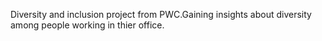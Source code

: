 Diversity and inclusion project from PWC.Gaining insights about diversity among people working in thier office.
